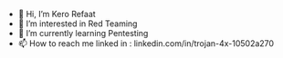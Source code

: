 - 👋 Hi, I’m Kero Refaat 
- 👀 I’m interested in Red Teaming
- 🌱 I’m currently learning Pentesting
- 📫 How to reach me linked in : linkedin.com/in/trojan-4x-10502a270


